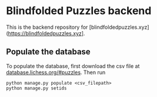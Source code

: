 # Blindfolded Puzzles backend
This is the backend repository for [blindfoldedpuzzles.xyz](https://blindfoldedpuzzles.xyz].

## Populate the database
To populate the database, first download the csv file at [database.lichess.org/#puzzles](https://database.lichess.org/#puzzles). Then run 
```
python manage.py populate <csv_filepath>
python manage.py setids
```


